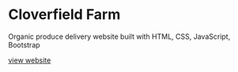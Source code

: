 Cloverfield Farm
==============

Organic produce delivery website built with HTML, CSS, JavaScript, Bootstrap

[view website](http://web.engr.oregonstate.edu/~vonborke/cloverfield-farm/index.html)
